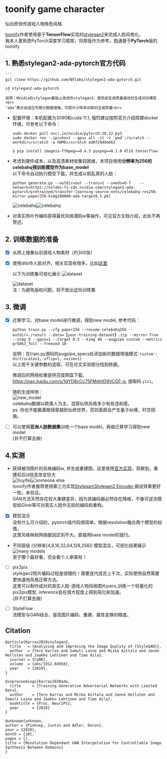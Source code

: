 # toonify game character
仙剑奇侠传游戏人物角色风格<br>

[toonify](https://github.com/justinpinkney/toonify)作者使用基于**TensorFlow**实现的[stylegan2](https://github.com/justinpinkney/stylegan2)来完成人脸风格化。<br> 我本人更熟悉PyTorch深度学习框架，将原版作为参考，跑通基于**PyTorch**版的toonify

## 1.   熟悉stylegan2-ada-pytorch官方代码
    ```
    git clone https://github.com/NVlabs/stylegan2-ada-pytorch.git

    cd stylegan2-ada-pytorch
    ```
    说明：NVidia在stylegan基础上改进的stylegan2，是目前生成质量最优的生成对抗模型<br>
    ‘ada’表示自适应可微分数据增强，可提升少样本训练的生成质量<br>

* 配置环境：本机配置为3090和cuda 11.1, 强烈建议按照官方介绍搭建docker环境，可参考以下命令：
    ```
    sudo docker pull nvcr.io/nvidia/pytorch:20.12-py3
    sudo docker run --ipc=host --gpus all -it -v `pwd`:/scratch --workdir=/scratch -e HOME=/scratch ad0f29ddeb63
    
    $ pip install imageio-ffmpeg==0.4.3 pyspng==0.1.0 dlib tensorflow
    ```


* 考虑到硬件成本，以及高清素材收集较困难，本项目使用**分辨率为256的celebahq预训练模型作为base_model**<br>
    以下命令自动执行模型下载，并生成以假乱真的人脸：
    ```
    python generate.py --outdir=out --trunc=1 --seeds=6-7    --network=https://nvlabs-fi-cdn.nvidia.com/stylegan2-ada-pytorch/pretrained/transfer-learning-source-nets/celebahq-res256-mirror-paper256-kimg100000-ada-target0.5.pkl
    ```
    ![celebahq](imgs/seed0006.png)![celebahq](imgs/seed0007.png)<br>


* 对真实照片作编码获得最优风格潜码w等操作，可见官方文档介绍，此处不再赘述。
## 2.   训练数据的准备
- [x] 从网上搜集仙剑游戏人物素材（约300张）
- [x] 使用dlib作人脸对齐，相关实现有很多，比如[这里](https://github.com/rolux/stylegan2encoder/blob/master/align_images.py)<br>

    以下为训练集可视化展示
    ![dataset](imgs/dataset_1.jpg)<br>

    ![dataset](imgs/dataset_2.jpg)<br>
    注：为避免版权问题，将不放出这份训练集
## 3.   微调
- [x] 迁移学习，对base model进行微调，得到new model, 参考代码：
    ```
    python train.py --cfg paper256 --resume celebahq256 --outdir=./result --data=【your-training-dataset】.zip --mirror True --snap 8 --gpus=1 --target 0.5 --kimg 40 --augpipe custom --metrics pr50k3_full --freezed 10
    ```
    说明：在train.py源码的augpipe_specs处添加新的数据增强模式```'custom': dict(scale=1, xflip=1, noise=1)```<br>
    以上若干关键参数的选取，可在论文实验部分找到依据。<br>

    微调后的网络权重提供百度网盘下载，https://pan.baidu.com/s/1dYD8cCc75FMdntD9VCGF-g, 提取码 ```y1s1```。<br>
    
    随机生成样例：<br>
    ![new_model](imgs/new_model.PNG)<br>
    celebahq数据以欧美人为主，混搭仙侠风格多少有些违和感。<br>ps. 你也不能戴着眼镜穿越到仙侠世界，否则面部会产生量子纠缠、时空扭曲。
- [ ] 可以使用**亚洲人脸数据集**训练一个base model，再做迁移学习得到new model<br> (并不打算去做)

## 4.实测
* 获得被测图片的风格编码w, 并生成重建图，这里使用[官方实现](https://github.com/NVlabs/stylegan2-ada-pytorch/blob/main/projector.py)，观察到，重建前后id信息改变较大<br>
    ![liuyifei](imgs/target.png)![someone else](imgs/proj.png)<br>
toonify作者推荐使用第三方实现[Stylegan\Stylegan2 Encoder](https://github.com/rolux),据说效果更好一些，未验证。<br>
    GAN方法天然存在较大重建差异，因为其编码器必然存在降维，不像可逆流模型如Glow等可对真实人脸作无损的编码和重构。

- [x] 模型混合<br>
    没有什么可介绍的，pytorch版代码很简单，根据resolution融合两个模型的权值。<br>这里风格映射网络据说区别不大，直接用base model的就行。

* 不同层级 (分辨率[4,8,16,32,64,128,256]) 模型混合，可视化结果展示<br>
![many models](imgs/manymodels.png)<br>
至于哪个最好看，完全看个人审美啦！
- [ ] pix2pix<br>
    stylegan2照片编码过程是很慢的！需要迭代成百上千次，实际使用自然需要更快速地风格迁移方法。<br>这里可以制作成对的真实人脸-游戏人物风格图片pairs,训练一个轻量化的pix2pix模型, inference会在很大程度上得到简化和加速。<br> (并不打算去做)

- [ ] StyleFlow<br>
    流模型与GAN结合，提高图片编码、重建、属性变换的精度。

## Citation
```
@article{Karras2019stylegan2,
  title   = {Analyzing and Improving the Image Quality of {StyleGAN}},
  author  = {Tero Karras and Samuli Laine and Miika Aittala and Janne Hellsten and Jaakko Lehtinen and Timo Aila},
  journal = {CoRR},
  volume  = {abs/1912.04958},
  year    = {2019},
}

@inproceedings{Karras2020ada,
  title     = {Training Generative Adversarial Networks with Limited Data},
  author    = {Tero Karras and Miika Aittala and Janne Hellsten and Samuli Laine and Jaakko Lehtinen and Timo Aila},
  booktitle = {Proc. NeurIPS},
  year      = {2020}
}

@unknown{unknown,
author = {Pinkney, Justin and Adler, Doron},
year = {2020},
month = {10},
pages = {},
title = {Resolution Dependant GAN Interpolation for Controllable Image Synthesis Between Domains}
} 
```